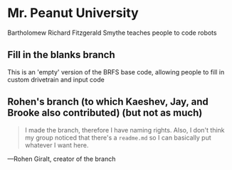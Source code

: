 # Mr. Peanut University

Bartholomew Richard Fitzgerald Smythe teaches people to code robots

## Fill in the blanks branch

This is an 'empty' version of the BRFS base code, allowing people to fill in custom drivetrain and input code

## Rohen's branch (to which Kaeshev, Jay, and Brooke also contributed) (but not as much)

> I made the branch, therefore I have naming rights.
> Also, I don't think my group noticed that there's a `readme.md` so I can basically put whatever I want here.

&mdash;Rohen Giralt, creator of the branch